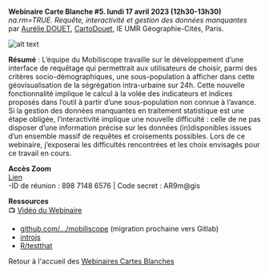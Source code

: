 **Webinaire Carte Blanche #5. lundi 17 avril 2023 (12h30-13h30)** </br>
_na.rm=TRUE. Requête, interactivité et gestion des données manquantes_ </br>
par [Aurélie DOUET](https://geographie-cites.cnrs.fr/membres/aurelie-douet/), [CartoDouet](https://twitter.com/CartoDouet), IE UMR Géographie-Cités, Paris.  </br>

![alt text](https://raw.githubusercontent.com/magisAR9/webinaires/main/affiche_webinaire_douet.png)

**Résumé** : L’équipe du Mobiliscope travaille sur le développement d’une interface de requêtage qui permettrait
aux utilisateurs de choisir, parmi des critères socio-démographiques, une sous-population à afficher dans cette
géovisualisation de la ségrégation intra-urbaine sur 24h. Cette nouvelle fonctionnalité implique le calcul à la
volée des indicateurs et indices proposés dans l’outil à partir d’une sous-population non connue à l’avance. 
Si la gestion des données manquantes en traitement statistique est une étape obligée, l’interactivité implique
une nouvelle difficulté : celle de ne pas disposer d’une information précise sur les données (in)disponibles
issues d’un ensemble massif de requêtes et croisements possibles. Lors de ce webinaire, j’exposerai les 
difficultés rencontrées et les choix envisagés pour ce travail en cours.


**Accès Zoom** </br>
[Lien](https://univ-eiffel.zoom.us/j/89871486576) </br>
-ID de réunion : 898 7148 6576 | Code secret : AR9m@gis</br>

**Ressources** </br>
📺 [Vidéo du Webinaire](https://bit.ly/3L6kq8p) </br>
- [github.com/.../mobiliscope](https://github.com/Geographie-cites/mobiliscope) (migration prochaine vers Gitlab)</br>
- [introjs](https://introjs.com/)
- [R/testthat](https://cloud.r-project.org/web/packages/testthat/index.html)

Retour à l'accueil des [Webinaires Cartes Blanches](https://github.com/magisAR9/webinaires)
